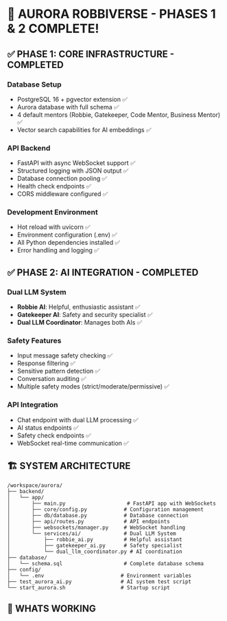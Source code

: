 # 🎉 AURORA ROBBIVERSE - PHASES 1 & 2 COMPLETE!

## ✅ PHASE 1: CORE INFRASTRUCTURE - COMPLETED
### Database Setup
- PostgreSQL 16 + pgvector extension ✅
- Aurora database with full schema ✅
- 4 default mentors (Robbie, Gatekeeper, Code Mentor, Business Mentor) ✅
- Vector search capabilities for AI embeddings ✅

### API Backend
- FastAPI with async WebSocket support ✅
- Structured logging with JSON output ✅
- Database connection pooling ✅
- Health check endpoints ✅
- CORS middleware configured ✅

### Development Environment  
- Hot reload with uvicorn ✅
- Environment configuration (.env) ✅
- All Python dependencies installed ✅
- Error handling and logging ✅

## ✅ PHASE 2: AI INTEGRATION - COMPLETED
### Dual LLM System
- **Robbie AI**: Helpful, enthusiastic assistant ✅
- **Gatekeeper AI**: Safety and security specialist ✅
- **Dual LLM Coordinator**: Manages both AIs ✅

### Safety Features
- Input message safety checking ✅
- Response filtering ✅
- Sensitive pattern detection ✅
- Conversation auditing ✅
- Multiple safety modes (strict/moderate/permissive) ✅

### API Integration
- Chat endpoint with dual LLM processing ✅
- AI status endpoints ✅
- Safety check endpoints ✅
- WebSocket real-time communication ✅

## 🏗️ SYSTEM ARCHITECTURE
```
/workspace/aurora/
├── backend/
│   └── app/
│       ├── main.py                    # FastAPI app with WebSockets
│       ├── core/config.py            # Configuration management
│       ├── db/database.py            # Database connection
│       ├── api/routes.py             # API endpoints
│       ├── websockets/manager.py     # WebSocket handling
│       └── services/ai/              # Dual LLM System
│           ├── robbie_ai.py          # Helpful assistant
│           ├── gatekeeper_ai.py      # Safety specialist
│           └── dual_llm_coordinator.py # AI coordination
├── database/
│   └── schema.sql                    # Complete database schema
├── config/
│   └── .env                         # Environment variables
├── test_aurora_ai.py                # AI system test script
└── start_aurora.sh                  # Startup script
```

## 🚀 WHATS WORKING
